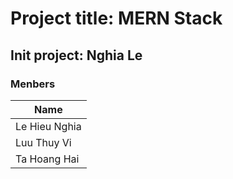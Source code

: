 # Project title: MERN Stack

## Init project: Nghia Le
### Menbers 
|        Name   | 
|---------------|
| Le Hieu Nghia |
| Luu Thuy Vi   |
| Ta Hoang Hai  |

